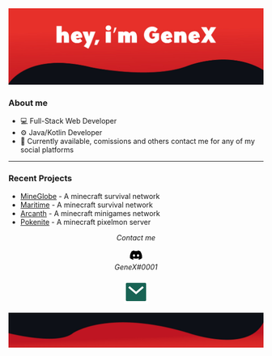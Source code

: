 <img src="https://raw.githubusercontent.com/sirgenex/sirgenex/main/others/header.jpg" alt="header">

### About me

- 💻 Full-Stack Web Developer
- ⚙ Java/Kotlin Developer
- 💬 Currently available, comissions and others contact me for any of my social platforms

---

### Recent Projects

- [MineGlobe](https://mineglobe.org) - A minecraft survival network
- [Maritime](https://store.maritimemc.net/) - A minecraft survival network
- [Arcanth](https://arcanth.net) - A minecraft minigames network
- [Pokenite](https://pokenite.net) - A minecraft pixelmon server

<p align="center">
  <i>Contact me</i>
</p>
    
<p align="center">
  <img width="24" src="https://raw.githubusercontent.com/sirgenex/sirgenex/main/contacts/discord.svg" alt="Discord">
  <br>  
    <i>GeneX#0001</i>
  <br><br>
    <a href="mailto:fabricio.10psi@gmail.com" alt="Email"><img src="https://raw.githubusercontent.com/sirgenex/sirgenex/main/contacts/mail.svg"></a>
</p>

<img src="https://raw.githubusercontent.com/sirgenex/sirgenex/main/others/footer.jpg" alt="footer">
